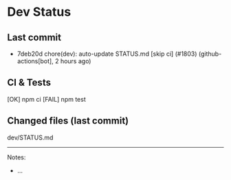 # Dev Status

## Last commit
- 7deb20d chore(dev): auto-update STATUS.md [skip ci] (#1803) (github-actions[bot], 2 hours ago)
## CI & Tests
[OK] npm ci
[FAIL] npm test

## Changed files (last commit)
dev/STATUS.md

---
Notes:
- ...
